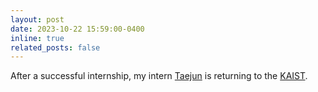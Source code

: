 ```yaml
---
layout: post
date: 2023-10-22 15:59:00-0400
inline: true
related_posts: false
---
```


After a successful internship, my intern [Taejun](https://taejun13.github.io/) is returning to the [KAIST](https://hcil.kaist.ac.kr/).
